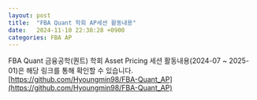 ```yaml
---
layout: post
title:  "FBA Quant 학회 AP세션 활동내용"
date:   2024-11-10 22:38:28 +0900
categories: FBA AP
---  
```


FBA Quant 금융공학(퀀트) 학회 Asset Pricing 세션 활동내용(2024-07 ~ 2025-01)은 해당 링크를 통해 확인할 수 있습니다.  
[https://github.com/Hyoungmin98/FBA-Quant_AP](https://github.com/Hyoungmin98/FBA-Quant_AP)  
